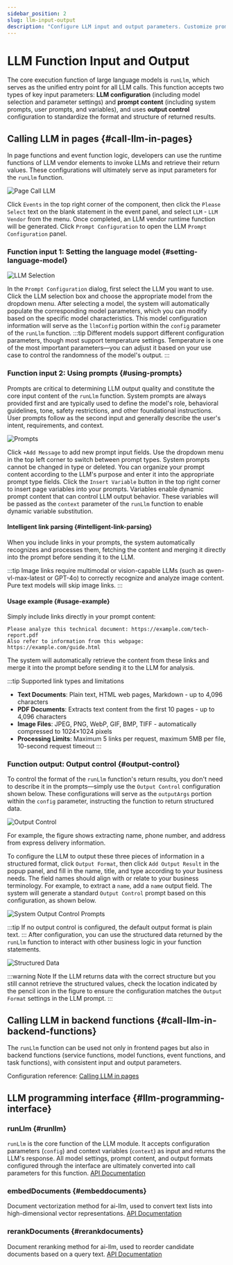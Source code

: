 ```yaml
---
sidebar_position: 2
slug: llm-input-output
description: "Configure LLM input and output parameters. Customize prompts, temperature, tokens, and response handling."
---
```


# LLM Function Input and Output

The core execution function of large language models is `runLlm`, which serves as the unified entry point for all LLM calls. This function accepts two types of key input parameters: **LLM configuration** (including model selection and parameter settings) and **prompt content** (including system prompts, user prompts, and variables), and uses **output control** configuration to standardize the format and structure of returned results.

## Calling LLM in pages {#call-llm-in-pages}
In page functions and event function logic, developers can use the runtime functions of LLM vendor elements to invoke LLMs and retrieve their return values. These configurations will ultimately serve as input parameters for the `runLlm` function.

![Page Call LLM](./img/1/page-call-large-model.gif)

Click `Events` in the top right corner of the component, then click the `Please Select` text on the blank statement in the event panel, and select `LLM` - `LLM Vendor` from the menu. Once completed, an LLM vendor runtime function will be generated. Click `Prompt Configuration` to open the LLM `Prompt Configuration` panel.

### Function input 1: Setting the language model {#setting-language-model}
![LLM Selection](./img/1/large-model-selection.png)

In the `Prompt Configuration` dialog, first select the LLM you want to use. Click the LLM selection box and choose the appropriate model from the dropdown menu. After selecting a model, the system will automatically populate the corresponding model parameters, which you can modify based on the specific model characteristics. This model configuration information will serve as the `llmConfig` portion within the `config` parameter of the `runLlm` function.
:::tip
Different models support different configuration parameters, though most support temperature settings. Temperature is one of the most important parameters—you can adjust it based on your use case to control the randomness of the model's output.
:::

### Function input 2: Using prompts {#using-prompts}
Prompts are critical to determining LLM output quality and constitute the core input content of the `runLlm` function. System prompts are always provided first and are typically used to define the model's role, behavioral guidelines, tone, safety restrictions, and other foundational instructions. User prompts follow as the second input and generally describe the user's intent, requirements, and context.

![Prompts](./img/1/prompts.png)

Click `+Add Message` to add new prompt input fields. Use the dropdown menu in the top left corner to switch between prompt types. System prompts cannot be changed in type or deleted. You can organize your prompt content according to the LLM's purpose and enter it into the appropriate prompt type fields.
Click the `Insert Variable` button in the top right corner to insert page variables into your prompts. Variables enable dynamic prompt content that can control LLM output behavior. These variables will be passed as the `context` parameter of the `runLlm` function to enable dynamic variable substitution.


#### Intelligent link parsing {#intelligent-link-parsing}
When you include links in your prompts, the system automatically recognizes and processes them, fetching the content and merging it directly into the prompt before sending it to the LLM.

:::tip
Image links require multimodal or vision-capable LLMs (such as qwen-vl-max-latest or GPT-4o) to correctly recognize and analyze image content. Pure text models will skip image links.
:::

#### Usage example {#usage-example}
Simply include links directly in your prompt content:

```
Please analyze this technical document: https://example.com/tech-report.pdf
Also refer to information from this webpage: https://example.com/guide.html
```

The system will automatically retrieve the content from these links and merge it into the prompt before sending it to the LLM for analysis.

:::tip Supported link types and limitations
- **Text Documents**: Plain text, HTML web pages, Markdown - up to 4,096 characters
- **PDF Documents**: Extracts text content from the first 10 pages - up to 4,096 characters
- **Image Files**: JPEG, PNG, WebP, GIF, BMP, TIFF - automatically compressed to 1024×1024 pixels
- **Processing Limits**: Maximum 5 links per request, maximum 5MB per file, 10-second request timeout
:::


### Function output: Output control {#output-control}
To control the format of the `runLlm` function's return results, you don't need to describe it in the prompts—simply use the `Output Control` configuration shown below. These configurations will serve as the `outputArgs` portion within the `config` parameter, instructing the function to return structured data.

![Output Control](./img/1/control-output.png)

For example, the figure shows extracting name, phone number, and address from express delivery information.

To configure the LLM to output these three pieces of information in a structured format, click `Output Format`, then click `Add Output Result` in the popup panel, and fill in the name, title, and type according to your business needs. The field names should align with or relate to your business terminology. For example, to extract a `name`, add a `name` output field. The system will generate a standard `Output Control` prompt based on this configuration, as shown below.

![System Output Control Prompts](./img/1/system-control-output-prompts.png)

:::tip
If no output control is configured, the default output format is plain text.
:::
After configuration, you can use the structured data returned by the `runLlm` function to interact with other business logic in your function statements.

![Structured Data](./img/1/structured-data.png)

:::warning Note
If the LLM returns data with the correct structure but you still cannot retrieve the structured values, check the location indicated by the pencil icon in the figure to ensure the configuration matches the `Output Format` settings in the LLM prompt.
:::

## Calling LLM in backend functions {#call-llm-in-backend-functions}
The `runLlm` function can be used not only in frontend pages but also in backend functions (service functions, model functions, event functions, and task functions), with consistent input and output parameters.

Configuration reference: [Calling LLM in pages](#call-llm-in-pages)

## LLM programming interface {#llm-programming-interface}
### runLlm {#runllm}
`runLlm` is the core function of the LLM module. It accepts configuration parameters (`config`) and context variables (`context`) as input and returns the LLM's response. All model settings, prompt content, and output formats configured through the interface are ultimately converted into call parameters for this function. [API Documentation](../../reference/framework/JitAi/ai-large-models#runllm)

### embedDocuments {#embeddocuments}
Document vectorization method for ai-llm, used to convert text lists into high-dimensional vector representations. [API Documentation](../../reference/framework/JitAi/ai-large-models#embeddocuments)

### rerankDocuments {#rerankdocuments}
Document reranking method for ai-llm, used to reorder candidate documents based on a query text. [API Documentation](../../reference/framework/JitAi/ai-large-models#rerankdocuments)


